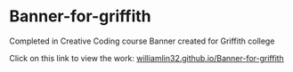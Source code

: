 # Banner-for-griffith
Completed in Creative Coding course
Banner created for Griffith college

Click on this link to view the work: [williamlin32.github.io/Banner-for-griffith](williamlin32.github.io/Banner-for-griffith)
